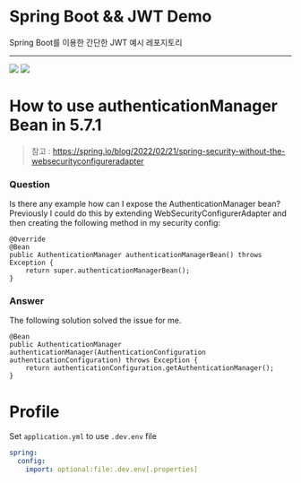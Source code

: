 # Spring Boot && JWT Demo

Spring Boot를 이용한 간단한 JWT 예시 레포지토리 

---
<img src="https://img.shields.io/badge/postgresql-gray?style=for-the-badge&logo=postgresql&logoColor=white"> <img src="https://img.shields.io/badge/Spring Boot-green?style=for-the-badge&logo=spring&logoColor=white">


# How to use authenticationManager Bean in 5.7.1

> 참고 : https://spring.io/blog/2022/02/21/spring-security-without-the-websecurityconfigureradapter

### Question
Is there any example how can I expose the AuthenticationManager bean? Previously I could do this by extending WebSecurityConfigurerAdapter and then creating the following method in my security config:
```
@Override
@Bean
public AuthenticationManager authenticationManagerBean() throws Exception {
    return super.authenticationManagerBean();
}
```

### Answer
The following solution solved the issue for me.
```
@Bean
public AuthenticationManager authenticationManager(AuthenticationConfiguration authenticationConfiguration) throws Exception {
    return authenticationConfiguration.getAuthenticationManager();
}
```

# Profile
Set ```application.yml``` to use ```.dev.env``` file
```yaml
spring:
  config:
    import: optional:file:.dev.env[.properties]
```